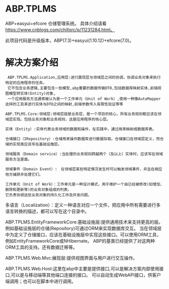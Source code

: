 # ABP.TPLMS
ABP+easyui+efcore 仓储管理系统。
具体介绍请看  https://www.cnblogs.com/chillsrc/p/11231284.html。
   
 此项目代码是升级版本，ABP(7.3)+easyui(1.10.12)+efcore(7.0)。
 
# 解决方案介绍
     ABP.TPLMS.Application,应用层:进行展现层与领域层之间的协调，协调业务对象来执行特定的应用程序的任务。
     它不包含业务逻辑,主要包含一些模型,abp重要的数据传输DTO,包括数据库映射实体,前端视图模型转实体(Entity)对象,
     一个应用服务方法通常被认为是一个工作单元（Unit of Work）,使用一种像AutoMapper这样的工具来进行实体与DTO之间的映射,前端参数传入有限性验证等等

    ABP.TPLMS.Core:领域层:领域层就是业务层，是一个项目的核心，所有业务规则都应该在领域层实现。包括业务对象和业务规则，这是应用程序的核心层。 

    实体（Entity）:实体代表业务领域的数据和操作，在实践中，通过用来映射成数据库表。

    仓储接口（IRepository）:仓储用来操作数据库进行数据存取。仓储接口在领域层定义，而仓储的实现类应该写在基础设施层。

    领域服务（Domain service）:当处理的业务规则跨越两个（及以上）实体时，应该写在领域服务方法里面。

    领域事件（Domain Event）:　在领域层某些特定情况发生时可以触发领域事件，并且在相应地方捕获并处理它们。　

    工作单元（Unit of Work）：工作单元是一种设计模式，用于维护一个由已经被修改(如增加、删除和更新等)的业务对象组成的列表。
    它负责协调这些业务对象的持久化工作及并发问题。
    
   多语言（Localization）：定义一种语言对应一个文件，把应用中所有需要进行多语言转换的描述，都可以写在这个目录中。

   ABP.TPLMS.EntityFrameworkCore:基础设施层:提供通用技术来支持更高的层。例如基础设施层的仓储(Repository)可通过ORM来实现数据库交互。
   当在领域层中为定义了仓储接口，应该在基础设施层中实现这些接口。可以使用ORM工具，例如EntityFrameworkCore或NHibernate。
   ABP的基类已经提供了对这两种ORM工具的支持。还有数据迁移等。

   ABP.TPLMS.Web.Mvc:展现层:提供视图界面与用户进行交互操作。

   ABP.TPLMS.Web.Host:这里在abp中主要是提供接口,可以是解决方案内部使用接口,可以是与移动端等其他端口连接的接口。
     可以自动生成WebAPI接口，供客户端调用；也可以在脚本中进行调用。
